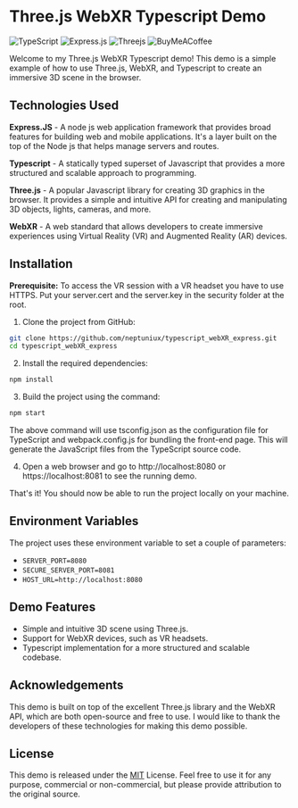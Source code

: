 # Three.js WebXR Typescript Demo

  ![TypeScript](https://img.shields.io/badge/typescript-%23007ACC.svg?style=for-the-badge&logo=typescript&logoColor=white)
  ![Express.js](https://img.shields.io/badge/express.js-%23404d59.svg?style=for-the-badge&logo=express&logoColor=%2361DAFB)
  ![Threejs](https://img.shields.io/badge/threejs-black?style=for-the-badge&logo=three.js&logoColor=white)
  ![BuyMeACoffee](https://img.shields.io/badge/Buy%20Me%20a%20Coffee-ffdd00?style=for-the-badge&logo=buy-me-a-coffee&logoColor=black)
 	
Welcome to my Three.js WebXR Typescript demo! This demo is a simple example of how to use Three.js, WebXR, and Typescript to create an immersive 3D scene in the browser.
## Technologies Used

**Express.JS** - A node js web application framework that provides broad features for building web and mobile applications. It's a layer built on the top of the Node js that helps manage servers and routes.

**Typescript** - A statically typed superset of Javascript that provides a more structured and scalable approach to programming.

**Three.js** - A popular Javascript library for creating 3D graphics in the browser. It provides a simple and intuitive API for creating and manipulating 3D objects, lights, cameras, and more.

**WebXR** - A web standard that allows developers to create immersive experiences using Virtual Reality (VR) and Augmented Reality (AR) devices.

## Installation
**Prerequisite:** To access the VR session with a VR headset you have to use HTTPS. Put your server.cert and the server.key in the security folder at the root.


1. Clone the project from GitHub:

```bash
git clone https://github.com/neptuniux/typescript_webXR_express.git
cd typescript_webXR_express
```

2. Install the required dependencies:

```bash
npm install
```

3. Build the project using the command:

```bash
npm start
```

The above command will use tsconfig.json as the configuration file for TypeScript and webpack.config.js for bundling the front-end page. This will generate the JavaScript files from the TypeScript source code.

4. Open a web browser and go to http://localhost:8080 or https://localhost:8081 to see the running demo.


That's it! You should now be able to run the project locally on your machine.
## Environment Variables

The project uses these environment variable to set a couple of parameters:

- `SERVER_PORT=8080`
- `SECURE_SERVER_PORT=8081`
- `HOST_URL=http://localhost:8080`

## Demo Features

- Simple and intuitive 3D scene using Three.js.
- Support for WebXR devices, such as VR headsets.
- Typescript implementation for a more structured and scalable codebase.

## Acknowledgements

This demo is built on top of the excellent Three.js library and the WebXR API, which are both open-source and free to use. I would like to thank the developers of these technologies for making this demo possible.
## License

This demo is released under the [MIT](https://choosealicense.com/licenses/mit/)
 License. Feel free to use it for any purpose, commercial or non-commercial, but please provide attribution to the original source.
